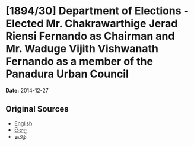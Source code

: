 # [1894/30] Department of Elections - Elected Mr. Chakrawarthige Jerad Riensi Fernando as Chairman and Mr. Waduge Vijith Vishwanath Fernando as a member of the Panadura Urban Council

**Date:** 2014-12-27

## Original Sources

- [English](https://documents.gov.lk/view/extra-gazettes/2014/12/1894-30_E.pdf)
- [සිංහල](https://documents.gov.lk/view/extra-gazettes/2014/12/1894-30_S.pdf)
- [தமிழ்](https://documents.gov.lk/view/extra-gazettes/2014/12/1894-30_T.pdf)
